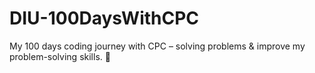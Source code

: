 # DIU-100DaysWithCPC
My 100 days coding journey with CPC – solving problems &amp; improve my problem-solving skills. 🚀
